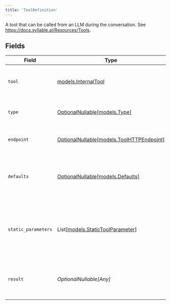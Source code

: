 ```yaml
---
title: 'ToolDefinition'
---
```


A tool that can be called from an LLM during the conversation. See https://docs.syllable.ai/Resources/Tools.


## Fields

| Field                                                                                              | Type                                                                                               | Required                                                                                           | Description                                                                                        |
| -------------------------------------------------------------------------------------------------- | -------------------------------------------------------------------------------------------------- | -------------------------------------------------------------------------------------------------- | -------------------------------------------------------------------------------------------------- |
| `tool`                                                                                             | [models.InternalTool](/python-sdk-docs/models/components/internaltool)                                                   | TRUE                                                                                 | A tool definition to be used by the OpenAI API.                                                    |
| `type`                                                                                             | [OptionalNullable[models.Type]](/python-sdk-docs/models/components/type)                                                 | FALSE                                                                                 | The action to take when the LLM calls the tool.                                                    |
| `endpoint`                                                                                         | [OptionalNullable[models.ToolHTTPEndpoint]](/python-sdk-docs/models/components/toolhttpendpoint)                         | FALSE                                                                                 | The configuration for an HTTP API call.                                                            |
| `defaults`                                                                                         | [OptionalNullable[models.Defaults]](/python-sdk-docs/models/components/defaults)                                         | FALSE                                                                                 | The default values for the parameters of the function/tool call.                                   |
| `static_parameters`                                                                                | List[[models.StaticToolParameter](/python-sdk-docs/models/components/statictoolparameter)]                               | FALSE                                                                                 | Parameters for the tool whose values should be set at config time (i.e., not provided by the LLM). |
| `result`                                                                                           | *OptionalNullable[Any]*                                                                            | FALSE                                                                                 | The optional result of the tool call. Only used for `context` tools.                               |
